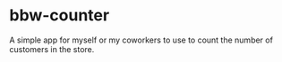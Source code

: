 # bbw-counter
A simple app for myself or my coworkers to use to count the number of customers in the store.
